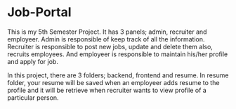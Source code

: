# Job-Portal

This is my 5th Semester Project. It has 3 panels; admin, recruiter and employeer. Admin is responsible of keep track of all the information. Recruiter is responsible to post new jobs, update and delete them also, recruits employees. And employeer is responsible to maintain his/her profile and apply for job.

In this project, there are 3 folders; backend, frontend and resume. In resume folder, your resume will be saved when an employeer adds resume to the profile and it will be retrieve when recruiter wants to view profile of a particular person.
